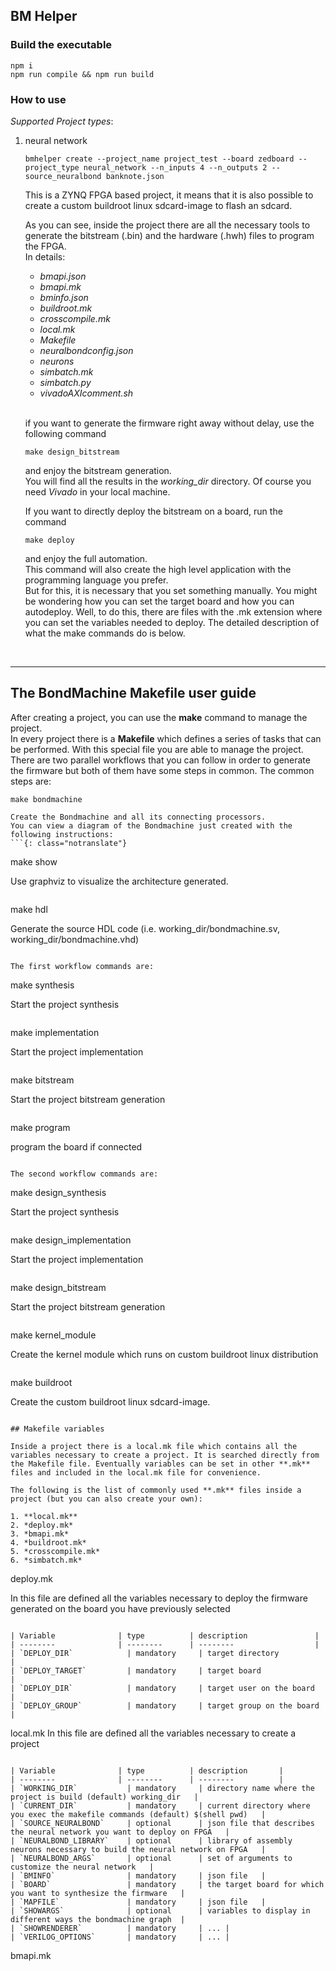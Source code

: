 ## BM Helper

### Build the executable
```
npm i 
npm run compile && npm run build
```

### How to use

*Supported Project types*:

1. neural network


    ```
    bmhelper create --project_name project_test --board zedboard --project_type neural_network --n_inputs 4 --n_outputs 2 --source_neuralbond banknote.json
    ```
    This is a ZYNQ FPGA based project, it means that it is also possible to create a custom buildroot linux sdcard-image to flash an sdcard.

    As you can see, inside the project there are all the necessary tools to generate the bitstream (.bin) and the hardware (.hwh) files to program the FPGA. <br>
    In details:
    - *bmapi.json* 
    - *bmapi.mk* 
    - *bminfo.json* 
    - *buildroot.mk* 
    - *crosscompile.mk* 
    - *local.mk* 
    - *Makefile* 
    - *neuralbondconfig.json* 
    - *neurons* 
    - *simbatch.mk* 
    - *simbatch.py* 
    - *vivadoAXIcomment.sh* 

    <br />

    if you want to generate the firmware right away without delay, use the following command
    ```
    make design_bitstream
    ```
    and enjoy the bitstream generation.<br />
    You will find all the results in the *working_dir* directory. Of course you need *Vivado* in your local machine.

    If you want to directly deploy the bitstream on a board, run the command
    ```
    make deploy
    ```
    and enjoy the full automation.<br />
    This command will also create the high level application with the programming language you prefer.<br />
    But for this, it is necessary that you set something manually.
    You might be wondering how you can set the target board and how you can autodeploy. Well, to do this, there are files with the .mk extension where you can set the variables needed to deploy.
    The detailed description of what the make commands do is below.

<br />

---

## The BondMachine Makefile user guide

After creating a project, you can use the **make** command to manage the project.<br />
In every project there is a **Makefile** which defines a series of tasks that can be performed. With this special file you are able to manage the project.
There are two parallel workflows that you can follow in order to generate the firmware but both of them have some steps in common. The common steps are:

```
make bondmachine

Create the Bondmachine and all its connecting processors.
You can view a diagram of the Bondmachine just created with the following instructions:
```{: class="notranslate"}

```
make show

Use graphviz to visualize the architecture generated. 
```

```
make hdl

Generate the source HDL code (i.e. working_dir/bondmachine.sv, working_dir/bondmachine.vhd)
```

The first workflow commands are:

```
make synthesis

Start the project synthesis
```

```
make implementation

Start the project implementation
```

```
make bitstream

Start the project bitstream generation
```

```
make program

program the board if connected
```

The second workflow commands are:

```
make design_synthesis

Start the project synthesis
```

```
make design_implementation

Start the project implementation
```

```
make design_bitstream

Start the project bitstream generation
```

```
make kernel_module

Create the kernel module which runs on custom buildroot linux distribution
```

```
make buildroot

Create the custom buildroot linux sdcard-image.
```

## Makefile variables

Inside a project there is a local.mk file which contains all the variables necessary to create a project. It is searched directly from the Makefile file. Eventually variables can be set in other **.mk** files and included in the local.mk file for convenience.

The following is the list of commonly used **.mk** files inside a project (but you can also create your own):

1. **local.mk**
2. *deploy.mk*
3. *bmapi.mk*
4. *buildroot.mk*
5. *crosscompile.mk*
6. *simbatch.mk*

```
deploy.mk

In this file are defined all the variables necessary to deploy the firmware generated on the board you have previously selected
```

| Variable              | type          | description               |
| --------              | --------      | --------                  |
| `DEPLOY_DIR`            | mandatory     | target directory          |
| `DEPLOY_TARGET`         | mandatory     | target board              |
| `DEPLOY_DIR`            | mandatory     | target user on the board  |
| `DEPLOY_GROUP`          | mandatory     | target group on the board |

```
local.mk
In this file are defined all the variables necessary to create a project
```

| Variable              | type          | description       |
| --------              | --------      | --------          |
| `WORKING_DIR`           | mandatory     | directory name where the project is build (default) working_dir   |
| `CURRENT_DIR`           | mandatory     | current directory where you exec the makefile commands (default) $(shell pwd)   |
| `SOURCE_NEURALBOND`     | optional      | json file that describes the neural network you want to deploy on FPGA   |
| `NEURALBOND_LIBRARY`    | optional      | library of assembly neurons necessary to build the neural network on FPGA   |
| `NEURALBOND_ARGS`       | optional      | set of arguments to customize the neural network   |
| `BMINFO`                | mandatory     | json file   |
| `BOARD`                 | mandatory     | the target board for which you want to synthesize the firmware   |
| `MAPFILE`               | mandatory     | json file   |
| `SHOWARGS`              | optional      | variables to display in different ways the bondmachine graph  |
| `SHOWRENDERER`          | mandatory     | ... |
| `VERILOG_OPTIONS`       | mandatory     | ... |

```
bmapi.mk
```

